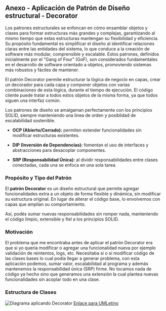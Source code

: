 
## Anexo - Aplicación de Patrón de Diseño estructural - Decorator

Los patrones estructurales se enfoncan en cómo ensamblar objetos y clases para formar estructuras más grandes y complejas, garantizando al mismo tiempo que estas estructuras mantengan su flexibilidad y eficiencia. Su propósito fundamental es simplificar el diseño al identificar relaciones claras entre las entidades del sistema, lo que conduce a la creación de software más modular, comprensible y escalable. Estos patrones, definidos inicialmente por el "Gang of Four" (GoF), son considerados fundamentales en el desarrollo de software orientado a objetos, promoviendo sistemas más robustos y fáciles de mantener.

El patrón Decorator permite estructurar la lógica de negocio en capas, crear un decorador para cada capa y componer objetos con varias combinaciones de esta lógica, durante el tiempo de ejecución. El código cliente puede tratar a todos estos objetos de la misma forma, ya que todos siguen una interfaz común.

Los patrones de diseño se amalgaman perfectamente con los principios SOLID, siempre manteniendo una linea de orden y posiblidad de escalabilidad sostenible.

- **OCP (Abierto/Cerrado):** permiten extender funcionalidades sin modificar estructuras existentes.  

- **DIP (Inversión de Dependencias):** fomentan el uso de interfaces y abstracciones para desacoplar componentes.  

- **SRP (Responsabilidad Única):** al dividir responsabilidades entre clases conectadas, cada una se enfoca en una sola tarea.  

### Propósito y Tipo del Patrón

El **patrón Decorator** es un diseño estructural que permite agregar funcionalidades extra a un objeto de forma flexible y dinámica, sin modificar su estructura original. En lugar de alterar el código base, lo envolvemos con capas que amplían su comportamiento.

Así, podés sumar nuevas responsabilidades sin romper nada, manteniendo el código limpio, extensible y fiel a los principios SOLID.

### Motivación

El problema que me encontraba antes de aplicar el patrón Decorator era que si yo quería modificar o agregar una funcionalidad nueva por ejemplo validación de reintentos, logs, etc. Necesitaba si o si modificar código de las clases bases lo cual podía llegar a generar problema, con esta aplicación podemos, sumar valor, escalabilidad al programa y además mantenemos la responsabilidad única (SRP) firme. No tocamos nada de código ya hecho sino que generamos una extensión la cual plantea nuevas funcionalidades sin acoplar todo en una clase.

### Estructura de Clases
![Diagrama aplicando Decorator](https://github.com/user-attachments/assets/daf21948-158c-4262-87bf-337f29ff0aa9)
[Enlace para UMLetino](https://drive.google.com/file/d/1nEnsXNp6IOk8XtGr39n6q7_7z-hzkNNX/view?usp=drive_link)
